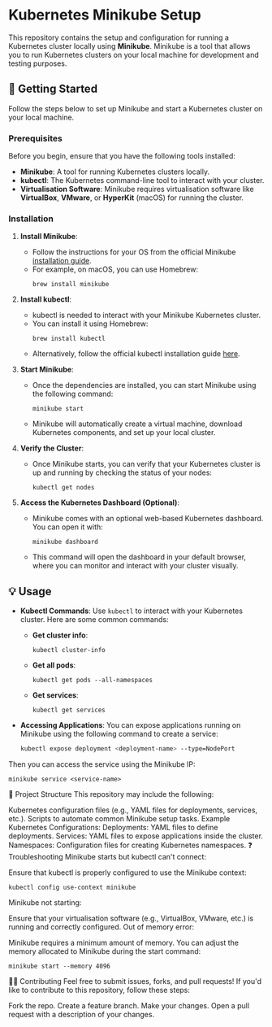 # Kubernetes Minikube Setup

This repository contains the setup and configuration for running a Kubernetes cluster locally using **Minikube**. Minikube is a tool that allows you to run Kubernetes clusters on your local machine for development and testing purposes.

## 🚀 Getting Started

Follow the steps below to set up Minikube and start a Kubernetes cluster on your local machine.

### Prerequisites

Before you begin, ensure that you have the following tools installed:

- **Minikube**: A tool for running Kubernetes clusters locally.
- **kubectl**: The Kubernetes command-line tool to interact with your cluster.
- **Virtualisation Software**: Minikube requires virtualisation software like **VirtualBox**, **VMware**, or **HyperKit** (macOS) for running the cluster.

### Installation

1. **Install Minikube**:
   - Follow the instructions for your OS from the official Minikube [installation guide](https://minikube.sigs.k8s.io/docs/).
   - For example, on macOS, you can use Homebrew:
     ```
     brew install minikube
     ```

2. **Install kubectl**:
   - kubectl is needed to interact with your Minikube Kubernetes cluster.
   - You can install it using Homebrew:
     ```
     brew install kubectl
     ```
   - Alternatively, follow the official kubectl installation guide [here](https://kubernetes.io/docs/tasks/tools/install-kubectl/).

3. **Start Minikube**:
   - Once the dependencies are installed, you can start Minikube using the following command:
     ```
     minikube start
     ```
   - Minikube will automatically create a virtual machine, download Kubernetes components, and set up your local cluster.

4. **Verify the Cluster**:
   - Once Minikube starts, you can verify that your Kubernetes cluster is up and running by checking the status of your nodes:
     ```
     kubectl get nodes
     ```

5. **Access the Kubernetes Dashboard (Optional)**:
   - Minikube comes with an optional web-based Kubernetes dashboard. You can open it with:
     ```
     minikube dashboard
     ```
   - This command will open the dashboard in your default browser, where you can monitor and interact with your cluster visually.

## 💡 Usage

- **Kubectl Commands**: Use `kubectl` to interact with your Kubernetes cluster. Here are some common commands:
  - **Get cluster info**: 
    ```
    kubectl cluster-info
    ```
  - **Get all pods**:
    ```
    kubectl get pods --all-namespaces
    ```
  - **Get services**:
    ```
    kubectl get services
    ```

- **Accessing Applications**: You can expose applications running on Minikube using the following command to create a service:
  ```bash
  kubectl expose deployment <deployment-name> --type=NodePort

Then you can access the service using the Minikube IP:

```
minikube service <service-name>
```

📝 Project Structure
This repository may include the following:

Kubernetes configuration files (e.g., YAML files for deployments, services, etc.).
Scripts to automate common Minikube setup tasks.
Example Kubernetes Configurations:
Deployments: YAML files to define deployments.
Services: YAML files to expose applications inside the cluster.
Namespaces: Configuration files for creating Kubernetes namespaces.
❓ Troubleshooting
Minikube starts but kubectl can't connect:

Ensure that kubectl is properly configured to use the Minikube context:

```
kubectl config use-context minikube
```

Minikube not starting:

Ensure that your virtualisation software (e.g., VirtualBox, VMware, etc.) is running and correctly configured.
Out of memory error:

Minikube requires a minimum amount of memory. You can adjust the memory allocated to Minikube during the start command:
```
minikube start --memory 4096
```

👨‍💻 Contributing
Feel free to submit issues, forks, and pull requests! If you'd like to contribute to this repository, follow these steps:

Fork the repo.
Create a feature branch.
Make your changes.
Open a pull request with a description of your changes.
